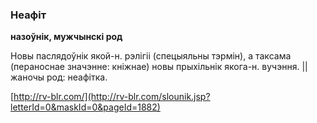 ### Неафіт
**назоўнік, мужчынскі род**

Новы паслядоўнік якой-н. рэлігіі (спецыяльны тэрмін), а таксама (пераноснае значэнне: кніжнае) новы прыхільнік якога-н. вучэння. || жаночы род: неафітка.

<a rel="author">[http://rv-blr.com/](http://rv-blr.com/slounik.jsp?letterId=0&maskId=0&pageId=1882)</a>
